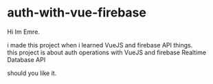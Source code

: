 # auth-with-vue-firebase
Hi Im Emre.

i made this project when i learned VueJS and firebase API things. <br>
this project is about auth operations with VueJS and firebase Realtime Database API

should you like it.
